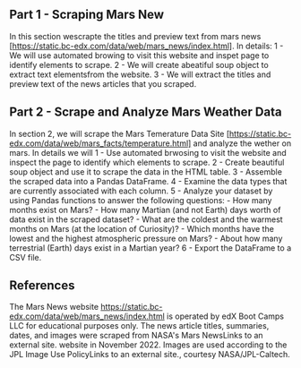 ## Part 1 - Scraping Mars New 

In this section wescrapte the titles and preview text from mars news [https://static.bc-edx.com/data/web/mars_news/index.html]. In details:
	1 - We will use automated browing to visit this website and inspet page to identify elements to scrape.
	2 - We will create abeatiful soup object to extract text elementsfrom the website.
	3 - We will extract the titles and preview text of the news articles that you scraped.
	
## Part 2 - Scrape and Analyze Mars Weather Data

In section 2, we will scrape the Mars Temerature Data Site [https://static.bc-edx.com/data/web/mars_facts/temperature.html] and analyze the wether on mars. In details we will
	1 - Use automated brwosing to visit the website and inspect the page to identify which elements to scrape. 
	2 - Create beautiful soup object and use it to scrape the data in the HTML table. 
	3 - Assemble the scraped data into a Pandas DataFrame. 
	4 - Examine the data types that are currently associated with each column.
	5 - Analyze your dataset by using Pandas functions to answer the following questions:
		- How many months exist on Mars?
		- How many Martian (and not Earth) days worth of data exist in the scraped dataset?
		- What are the coldest and the warmest months on Mars (at the location of Curiosity)?
		- Which months have the lowest and the highest atmospheric pressure on Mars?
		- About how many terrestrial (Earth) days exist in a Martian year?
	6 - Export the DataFrame to a CSV file.
	
## References
The Mars News website https://static.bc-edx.com/data/web/mars_news/index.html is operated by edX Boot Camps LLC for educational purposes only. The news article titles, summaries, dates, and images were scraped from NASA's Mars NewsLinks to an external site. website in November 2022. Images are used according to the JPL Image Use PolicyLinks to an external site., courtesy NASA/JPL-Caltech.